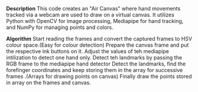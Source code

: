 **Description**
This code creates an "Air Canvas" where hand movements tracked via a webcam are used to draw on a virtual canvas.
It utilizes Python with OpenCV for image processing, Mediapipe for hand tracking, and NumPy for managing points and colors.


**Algorithm**
Start reading the frames and convert the captured frames to HSV colour space.(Easy for colour detection)
Prepare the canvas frame and put the respective ink buttons on it.
Adjust the values of teh mediapipe intilization to detect one hand only.
Detect teh landmarks by passing the RGB frame to the mediapipe hand detector
Detect the landmarks, find the forefinger coordinates and keep storing them in the array for successive frames .(Arrays for drawing points on canvas)
Finally draw the points stored in array on the frames and canvas.
